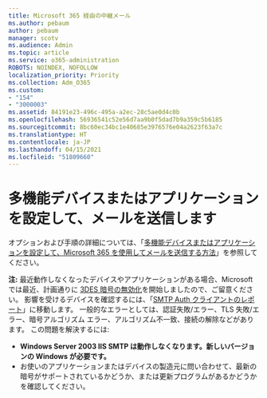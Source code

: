 ```yaml
---
title: Microsoft 365 経由の中継メール
ms.author: pebaum
author: pebaum
manager: scotv
ms.audience: Admin
ms.topic: article
ms.service: o365-administration
ROBOTS: NOINDEX, NOFOLLOW
localization_priority: Priority
ms.collection: Adm_O365
ms.custom:
- "154"
- "3000003"
ms.assetid: 84191e23-496c-495a-a2ec-28c5ae0d4c0b
ms.openlocfilehash: 56936541c52e56d7aa9b0f5dad7b9a359c5b6185
ms.sourcegitcommit: 8bc60ec34bc1e40685e3976576e04a2623f63a7c
ms.translationtype: HT
ms.contentlocale: ja-JP
ms.lasthandoff: 04/15/2021
ms.locfileid: "51809660"
---
```

# <a name="set-up-a-multifunction-device-or-application-to-send-email"></a>多機能デバイスまたはアプリケーションを設定して、メールを送信します

オプションおよび手順の詳細については、「[多機能デバイスまたはアプリケーションを設定して、Microsoft 365 を使用してメールを送信する方法](https://docs.microsoft.com/Exchange/mail-flow-best-practices/how-to-set-up-a-multifunction-device-or-application-to-send-email-using-microsoft-365-or-office-365)」を参照してください。
  
**注:** 最近動作しなくなったデバイスやアプリケーションがある場合、Microsoft では最近、計画通りに [3DES 暗号の無効化](https://docs.microsoft.com/microsoft-365/compliance/technical-reference-details-about-encryption)を開始しましたので、ご留意ください。 影響を受けるデバイスを確認するには、「[SMTP Auth クライアントのレポート](https://protection.office.com/mailflow/dashboard)」に移動します。 一般的なエラーとしては、認証失敗/エラー、TLS 失敗/エラー、暗号アルゴリズム エラー、アルゴリズム不一致、接続の解除などがあります。 この問題を解決するには:

 - **Windows Server 2003 IIS SMTP は動作しなくなります。新しいバージョンの Windows が必要です。**  
 - お使いのアプリケーションまたはデバイスの製造元に問い合わせて、最新の暗号がサポートされているかどうか、または更新プログラムがあるかどうかを確認してください。

